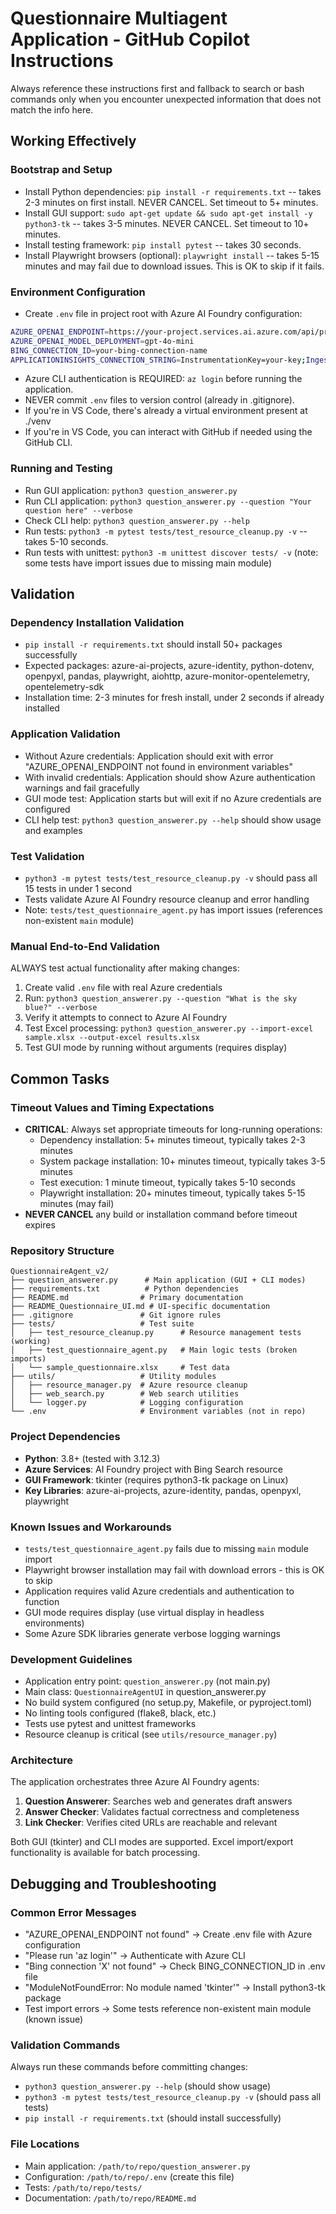 # Questionnaire Multiagent Application - GitHub Copilot Instructions

Always reference these instructions first and fallback to search or bash commands only when you encounter unexpected information that does not match the info here.

## Working Effectively

### Bootstrap and Setup
- Install Python dependencies: `pip install -r requirements.txt` -- takes 2-3 minutes on first install. NEVER CANCEL. Set timeout to 5+ minutes.
- Install GUI support: `sudo apt-get update && sudo apt-get install -y python3-tk` -- takes 3-5 minutes. NEVER CANCEL. Set timeout to 10+ minutes.
- Install testing framework: `pip install pytest` -- takes 30 seconds.
- Install Playwright browsers (optional): `playwright install` -- takes 5-15 minutes and may fail due to download issues. This is OK to skip if it fails.

### Environment Configuration
- Create `.env` file in project root with Azure AI Foundry configuration:
```bash
AZURE_OPENAI_ENDPOINT=https://your-project.services.ai.azure.com/api/projects/your-project
AZURE_OPENAI_MODEL_DEPLOYMENT=gpt-4o-mini
BING_CONNECTION_ID=your-bing-connection-name
APPLICATIONINSIGHTS_CONNECTION_STRING=InstrumentationKey=your-key;IngestionEndpoint=https://your-region.in.applicationinsights.azure.com/
```
- Azure CLI authentication is REQUIRED: `az login` before running the application.
- NEVER commit `.env` files to version control (already in .gitignore).
- If you're in VS Code, there's already a virtual environment present at ./venv
- If you're in VS Code, you can interact with GitHub if needed using the GitHub CLI.

### Running and Testing
- Run GUI application: `python3 question_answerer.py`
- Run CLI application: `python3 question_answerer.py --question "Your question here" --verbose`
- Check CLI help: `python3 question_answerer.py --help`
- Run tests: `python3 -m pytest tests/test_resource_cleanup.py -v` -- takes 5-10 seconds.
- Run tests with unittest: `python3 -m unittest discover tests/ -v` (note: some tests have import issues due to missing main module)

## Validation

### Dependency Installation Validation
- `pip install -r requirements.txt` should install 50+ packages successfully
- Expected packages: azure-ai-projects, azure-identity, python-dotenv, openpyxl, pandas, playwright, aiohttp, azure-monitor-opentelemetry, opentelemetry-sdk
- Installation time: 2-3 minutes for fresh install, under 2 seconds if already installed

### Application Validation
- Without Azure credentials: Application should exit with error "AZURE_OPENAI_ENDPOINT not found in environment variables"
- With invalid credentials: Application should show Azure authentication warnings and fail gracefully
- GUI mode test: Application starts but will exit if no Azure credentials are configured
- CLI help test: `python3 question_answerer.py --help` should show usage and examples

### Test Validation
- `python3 -m pytest tests/test_resource_cleanup.py -v` should pass all 15 tests in under 1 second
- Tests validate Azure AI Foundry resource cleanup and error handling
- Note: `tests/test_questionnaire_agent.py` has import issues (references non-existent `main` module)

### Manual End-to-End Validation
ALWAYS test actual functionality after making changes:
1. Create valid `.env` file with real Azure credentials
2. Run: `python3 question_answerer.py --question "What is the sky blue?" --verbose`
3. Verify it attempts to connect to Azure AI Foundry
4. Test Excel processing: `python3 question_answerer.py --import-excel sample.xlsx --output-excel results.xlsx`
5. Test GUI mode by running without arguments (requires display)

## Common Tasks

### Timeout Values and Timing Expectations
- **CRITICAL**: Always set appropriate timeouts for long-running operations:
  - Dependency installation: 5+ minutes timeout, typically takes 2-3 minutes
  - System package installation: 10+ minutes timeout, typically takes 3-5 minutes
  - Test execution: 1 minute timeout, typically takes 5-10 seconds
  - Playwright installation: 20+ minutes timeout, typically takes 5-15 minutes (may fail)
- **NEVER CANCEL** any build or installation command before timeout expires

### Repository Structure
```
QuestionnaireAgent_v2/
├── question_answerer.py      # Main application (GUI + CLI modes)
├── requirements.txt          # Python dependencies
├── README.md                # Primary documentation
├── README_Questionnaire_UI.md # UI-specific documentation
├── .gitignore               # Git ignore rules
├── tests/                   # Test suite
│   ├── test_resource_cleanup.py      # Resource management tests (working)
│   ├── test_questionnaire_agent.py   # Main logic tests (broken imports)
│   └── sample_questionnaire.xlsx     # Test data
├── utils/                   # Utility modules
│   ├── resource_manager.py  # Azure resource cleanup
│   ├── web_search.py        # Web search utilities
│   └── logger.py            # Logging configuration
└── .env                     # Environment variables (not in repo)
```

### Project Dependencies
- **Python**: 3.8+ (tested with 3.12.3)
- **Azure Services**: AI Foundry project with Bing Search resource
- **GUI Framework**: tkinter (requires python3-tk package on Linux)
- **Key Libraries**: azure-ai-projects, azure-identity, pandas, openpyxl, playwright

### Known Issues and Workarounds
- `tests/test_questionnaire_agent.py` fails due to missing `main` module import
- Playwright browser installation may fail with download errors - this is OK to skip
- Application requires valid Azure credentials and authentication to function
- GUI mode requires display (use virtual display in headless environments)
- Some Azure SDK libraries generate verbose logging warnings

### Development Guidelines
- Application entry point: `question_answerer.py` (not main.py)
- Main class: `QuestionnaireAgentUI` in question_answerer.py
- No build system configured (no setup.py, Makefile, or pyproject.toml)
- No linting tools configured (flake8, black, etc.)
- Tests use pytest and unittest frameworks
- Resource cleanup is critical (see `utils/resource_manager.py`)

### Architecture
The application orchestrates three Azure AI Foundry agents:
1. **Question Answerer**: Searches web and generates draft answers
2. **Answer Checker**: Validates factual correctness and completeness  
3. **Link Checker**: Verifies cited URLs are reachable and relevant

Both GUI (tkinter) and CLI modes are supported. Excel import/export functionality is available for batch processing.

## Debugging and Troubleshooting

### Common Error Messages
- "AZURE_OPENAI_ENDPOINT not found" → Create .env file with Azure configuration
- "Please run 'az login'" → Authenticate with Azure CLI
- "Bing connection 'X' not found" → Check BING_CONNECTION_ID in .env file
- "ModuleNotFoundError: No module named 'tkinter'" → Install python3-tk package
- Test import errors → Some tests reference non-existent main module (known issue)

### Validation Commands
Always run these commands before committing changes:
- `python3 question_answerer.py --help` (should show usage)
- `python3 -m pytest tests/test_resource_cleanup.py -v` (should pass all tests)
- `pip install -r requirements.txt` (should install successfully)

### File Locations
- Main application: `/path/to/repo/question_answerer.py`
- Configuration: `/path/to/repo/.env` (create this file)
- Tests: `/path/to/repo/tests/`
- Documentation: `/path/to/repo/README.md`